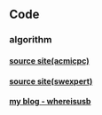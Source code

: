 ## Code
### algorithm
#### [source site(acmicpc)](https://www.acmicpc.net)
#### [source site(swexpert)](https://www.swexpertacademy.com)
#### [my blog - whereisusb](https://whereisusb.tistory.com/)
